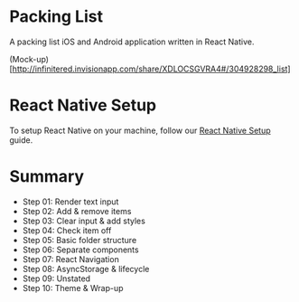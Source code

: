 # Packing List

A packing list iOS and Android application written in React Native.

(Mock-up)[http://infinitered.invisionapp.com/share/XDLOCSGVRA4#/304928298_list]

# React Native Setup

To setup React Native on your machine, follow our [React Native Setup](https://github.com/infinitered/packing-list/blob/master/docs/react-native-setup.md) guide.

# Summary

- Step 01: Render text input
- Step 02: Add & remove items
- Step 03: Clear input & add styles
- Step 04: Check item off
- Step 05: Basic folder structure
- Step 06: Separate components
- Step 07: React Navigation
- Step 08: AsyncStorage & lifecycle
- Step 09: Unstated
- Step 10: Theme & Wrap-up
